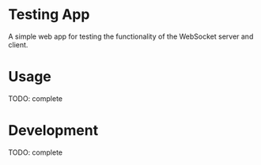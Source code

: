# Testing App

A simple web app for testing the functionality of the WebSocket server 
and client.

# Usage

TODO: complete

# Development

TODO: complete